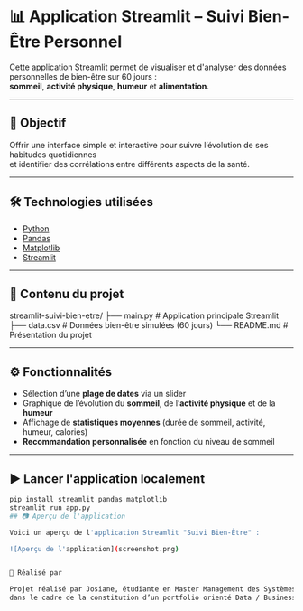 # 📊 Application Streamlit – Suivi Bien-Être Personnel

Cette application Streamlit permet de visualiser et d'analyser des données personnelles de bien-être sur 60 jours :  
**sommeil**, **activité physique**, **humeur** et **alimentation**.

---

## 🎯 Objectif

Offrir une interface simple et interactive pour suivre l’évolution de ses habitudes quotidiennes  
et identifier des corrélations entre différents aspects de la santé.

---

## 🛠️ Technologies utilisées

- [Python](https://www.python.org/)
- [Pandas](https://pandas.pydata.org/)
- [Matplotlib](https://matplotlib.org/)
- [Streamlit](https://streamlit.io/)

---

## 📁 Contenu du projet
streamlit-suivi-bien-etre/
├── main.py                  # Application principale Streamlit
├── data.csv                # Données bien-être simulées (60 jours)
└── README.md               # Présentation du projet

---

## ⚙️ Fonctionnalités

- Sélection d’une **plage de dates** via un slider
- Graphique de l’évolution du **sommeil**, de l’**activité physique** et de la **humeur**
- Affichage de **statistiques moyennes** (durée de sommeil, activité, humeur, calories)
- **Recommandation personnalisée** en fonction du niveau de sommeil

---

## ▶️ Lancer l'application localement

```bash
pip install streamlit pandas matplotlib
streamlit run app.py
## 📷 Aperçu de l'application

Voici un aperçu de l'application Streamlit "Suivi Bien-Être" :

![Aperçu de l'application](screenshot.png)


🙋 Réalisé par

Projet réalisé par Josiane, étudiante en Master Management des Systèmes d’Information,
dans le cadre de la constitution d’un portfolio orienté Data / Business / Projet.
